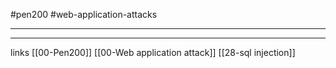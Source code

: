 #pen200 #web-application-attacks 

---












---
links
[[00-Pen200]]
[[00-Web application attack]]
[[28-sql injection]]